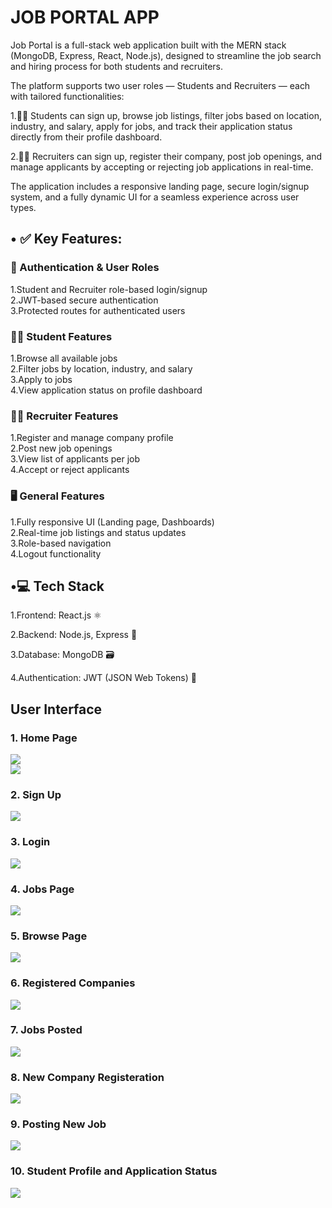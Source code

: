 # JOB PORTAL APP
Job Portal is a full-stack web application built with the MERN stack (MongoDB, Express, React, Node.js), designed to streamline the job search and hiring process for both students and recruiters.

The platform supports two user roles — Students and Recruiters — each with tailored functionalities:

1.🧑‍🎓 Students can sign up, browse job listings, filter jobs based on location, industry, and salary, apply for jobs, and track their application status directly from their profile dashboard.

2.🧑‍💼 Recruiters can sign up, register their company, post job openings, and manage applicants by accepting or rejecting job applications in real-time.

The application includes a responsive landing page, secure login/signup system, and a fully dynamic UI for a seamless experience across user types.

<h2>• ✅ Key Features:</h2>

<h3>👥 Authentication & User Roles</h3>

1.Student and Recruiter role-based login/signup<br>
2.JWT-based secure authentication<br>
3.Protected routes for authenticated users<br>

<h3>🧑‍🎓 Student Features</h3>

1.Browse all available jobs<br>
2.Filter jobs by location, industry, and salary<br>
3.Apply to jobs<br>
4.View application status on profile dashboard<br>

<h3>🧑‍💼 Recruiter Features</h3>

1.Register and manage company profile<br>
2.Post new job openings<br>
3.View list of applicants per job<br>
4.Accept or reject applicants<br>

<h3>🖥️ General Features</h3>

1.Fully responsive UI (Landing page, Dashboards)<br>
2.Real-time job listings and status updates<br>
3.Role-based navigation<br>
4.Logout functionality<br>

<h2>•💻 Tech Stack</h2>

1.Frontend: React.js ⚛️

2.Backend: Node.js, Express 🚀

3.Database: MongoDB 🗃️

4.Authentication: JWT (JSON Web Tokens) 🔑

<h2>User Interface</h2>

<h3>1. Home Page</h3>
<img src="https://github.com/KhushiMahto/Job-Portal-App/blob/48502da0ff6d5cbf4bee4bad0a34c32d0abe93fb/JobPortalApp_Screenshots/Home%20Page%201.png"><br>
<img src="https://github.com/KhushiMahto/Job-Portal-App/blob/48502da0ff6d5cbf4bee4bad0a34c32d0abe93fb/JobPortalApp_Screenshots/Home%20Page%202.png"><br>

<h3>2. Sign Up</h3>
<img src="https://github.com/KhushiMahto/Job-Portal-App/blob/48502da0ff6d5cbf4bee4bad0a34c32d0abe93fb/JobPortalApp_Screenshots/Sign%20Up.png"><br>
              
<h3>3. Login</h3>
<img src="https://github.com/KhushiMahto/Job-Portal-App/blob/48502da0ff6d5cbf4bee4bad0a34c32d0abe93fb/JobPortalApp_Screenshots/Login.png"><br>

<h3>4. Jobs Page</h3>
<img src="https://github.com/KhushiMahto/Job-Portal-App/blob/48502da0ff6d5cbf4bee4bad0a34c32d0abe93fb/JobPortalApp_Screenshots/Jobs%20Page.png"><br>

<h3>5. Browse Page</h3>
<img src="https://github.com/KhushiMahto/Job-Portal-App/blob/48502da0ff6d5cbf4bee4bad0a34c32d0abe93fb/JobPortalApp_Screenshots/Browse%20Page.png"><br>

<h3>6. Registered Companies</h3>
<img src="https://github.com/KhushiMahto/Job-Portal-App/blob/48502da0ff6d5cbf4bee4bad0a34c32d0abe93fb/JobPortalApp_Screenshots/Recruiter%20Company.png"><br>

<h3>7. Jobs Posted</h3>
<img src="https://github.com/KhushiMahto/Job-Portal-App/blob/48502da0ff6d5cbf4bee4bad0a34c32d0abe93fb/JobPortalApp_Screenshots/Recruiter%20Jobs.png"><br>

<h3>8. New Company Registeration</h3>
<img src="https://github.com/KhushiMahto/Job-Portal-App/blob/48502da0ff6d5cbf4bee4bad0a34c32d0abe93fb/JobPortalApp_Screenshots/Register%20New%20Company.png"><br>

<h3>9. Posting New Job</h3>
<img src="https://github.com/KhushiMahto/Job-Portal-App/blob/48502da0ff6d5cbf4bee4bad0a34c32d0abe93fb/JobPortalApp_Screenshots/Post%20New%20Job.png"><br>

<h3>10. Student Profile and Application Status</h3>
<img src="https://github.com/KhushiMahto/Job-Portal-App/blob/48502da0ff6d5cbf4bee4bad0a34c32d0abe93fb/JobPortalApp_Screenshots/Student%20Profile.png"><br>



